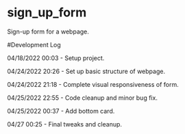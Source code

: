 # sign_up_form

Sign-up form for a webpage.

#Development Log

04/18/2022 00:03 - Setup project.

04/24/2022 20:26 - Set up basic structure of webpage.

04/24/2022 21:18 - Complete visual responsiveness of form.

04/25/2022 22:55 - Code cleanup and minor bug fix.

04/25/2022 00:37 - Add bottom card.

04/27 00:25 - Final tweaks and cleanup.